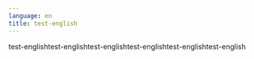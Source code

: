```yaml
---
language: en
title: test-english
---
```

test-englishtest-englishtest-englishtest-englishtest-englishtest-english